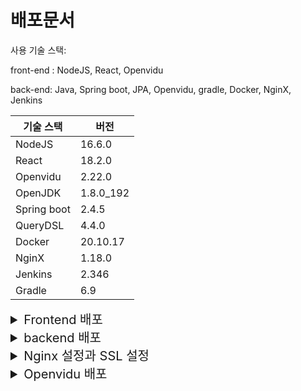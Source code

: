 # 배포문서

사용 기술 스택: 

front-end : NodeJS, React, Openvidu

back-end: Java, Spring boot, JPA, Openvidu, gradle, Docker, NginX, Jenkins

|기술 스택|버전|
|--|--|
NodeJS|16.6.0|
React|18.2.0|
Openvidu|2.22.0|
OpenJDK|1.8.0_192|
Spring boot|2.4.5|
QueryDSL|4.4.0|
Docker|20.10.17|
NginX|1.18.0|
Jenkins|2.346|
Gradle|6.9|



<details>
<summary span style="font-size:20px">Frontend 배포</summary>


## frontend

로컬 실행 방법

```
git clone https://lab.ssafy.com/s05-webmobile1-sub3/S05P13A608.git
cd frontend
npm i
npm start
```

## 빌드 및 배포

Dockerfile을 작성하여 Nginx와 react를 함께 배포합니다.
프로젝트내의 frontend 디렉토리의 루트 경로에서 다음 명령어를 실행합니다.


S07P12E103/frontend/Dockerfile
```
# Dockerfile

# nginx 이미지를 사용합니다. 뒤에 tag가 없으면 latest 를 사용합니다.
FROM nginx

# root 에 app 폴더를 생성
RUN mkdir /app

# work dir 고정
WORKDIR /app

# work dir 에 build 폴더 생성 /app/build
RUN mkdir ./build

# host pc의 현재경로의 build 폴더를 workdir 의 build 폴더로 복사
ADD ./build ./build

# nginx 의 default.conf 를 삭제
RUN rm /etc/nginx/conf.d/default.conf

# host pc 의 nginx.conf 를 아래 경로에 복사
COPY ./nginx.conf /etc/nginx/conf.d

# 80 포트 오픈
EXPOSE 80
# https 사용을 위한 443 포트 오픈 
EXPOSE 443
# container 실행 시 자동으로 실행할 command. nginx 시작함
CMD ["nginx", "-g", "daemon off;"]
```

이후 다음 명령어를 차례로 입력하여 module을 설치, 빌드, 도커 이미지를 만들고 컨테이너에서 배포합니다.

```
# module 설치
npm update

# 빌드 파일 생성
CI=false npm run build

# 도커 이미지 빌드
docker build -t smnd_front:0.1 .

# 도커 컨테이너를 이용한 프론트엔드 배포
docker run --name smnd_front -d -p 3000:80 smnd_front:0.1
```
</details>


<details>
<summary span style="font-size:20px">backend 배포</summary>

## Backend


로컬에서 실행하기

build 결과물 얻기


```
git clone https://lab.ssafy.com/s07-webmobile1-sub2/S07P12E103.git
cd S07P12E103/backend
```

S07P12E103/backend
```
gradle clean build
```

그러면 .jar 파일이 S07P12E103/backend/build/libs 위치에 생성됩니다.
```
java -jar [jar파일명] 
```
을 실행하면 자바 백엔드 서버가 열립니다.

Dockerfile을 backend 폴더에서 작성합니다.


S07P12E103/backend의 Dockerfile
```Docker
FROM java:8
VOLUME /tmp
EXPOSE 8080
ARG JAR_FILE=build/libs/ssafy-web-project-1.0-SNAPSHOT.jar
COPY ${JAR_FILE} app.jar
ENTRYPOINT ["java","-jar","/app.jar"]
ARG DEBIAN_FRONTEND=noninteractive
ENV TZ=Asia/Seoul
RUN apt-get install -y tzdata
```


S07P12E103/backend
```
docker build -t smnd_back:0.1 .
docker run --name smnd_back -p 8081:8080 smnd_back:0.1 
```

다음을 실행하면 배포가 완료됩니다.
</details>

<details>
<summary span style="font-size:20px">Nginx 설정과 SSL 설정 </summary>

## SSL 설정

### 배포 **Nginx 설정과 ssl 인증서 발급 및 적용**

Openvidu 같은 경우, 카메라를 사용하기 위해서는 반드시 https로 이용해야 하기에 SSL 인증서를 발급받아야 합니다. 인증서 발급을 위해서는 도메인이 필요합니다.

## nginx 설치

```bash
# nginx가 있다면 제거하고 다시 설치
sudo apt-get purge nginx nginx-common nginx-full
# nginx 설치
sudo apt-get install nginx
# 설치 확인 및 버전 확인
nginx -v
```

## SSL 인증서 발급을 위한 설치

```bash
sudo apt-get install letsencrypt

sudo systemctl stop nginx

# sudo letsencrypt certonly --standalone -d www제외한 도메인 이름 
sudo letsencrypt certonly --standalone -d i7e103.p.ssafy.io
```

## 확인 인증서 발급이 잘 되었는 지 확인

/etc/letsencrypt/live/i7e103.p.ssafy.io/ 경로에

```bash
fullchain.pem; 
privkey.pem;
```

위 2개의 pem 파일이 생성되었다면 성공입니다.

![image](https://user-images.githubusercontent.com/51036842/184372917-2d9037bc-0097-40cf-bf91-7cc1e71c32b7.png)


## /etc/nginx/sites-available 로 이동

⭐config 설정⭐

아무 파일을 하나 생성합니다.

default2를 생성했습니다.

/etc/nginx/sites-available의 default2 파일

```bash
server {

        location /{
                proxy_pass http://localhost:3000;
        }

        location /api {
                proxy_pass http://localhost:8081/api;
        }

    listen 443 ssl; # managed by Certbot
    ssl_certificate /etc/letsencrypt/live/i7e103.p.ssafy.io/fullchain.pem; # managed by Certbot
    ssl_certificate_key /etc/letsencrypt/live/i7e103.p.ssafy.io/privkey.pem; # managed by Certbot
    # include /etc/letsencrypt/options-ssl-nginx.conf; # managed by Certbot
    # ssl_dhparam /etc/letsencrypt/ssl-dhparams.pem; # managed by Certbot
}

server {
    if ($host = i7e103.p.ssafy.io) {
        return 301 https://$host$request_uri;
    } # managed by Certbot

        listen 80;
        server_name i7e103.p.ssafy.io;
    return 404; # managed by Certbot
}
```

<details>
<summary span style="font-size:20px">코드 설명</summary>

```bash
location /{
                proxy_pass http://localhost:3000;
        }

        location /api {
                proxy_pass http://localhost:8081/api;
        }

```

proxy_pass : 해당  url(http://localhost:3000)로 들어오는 것을 listen port로 보냅니다.

443 을 ssl port로 설정합니다.

```bash
    listen 443 ssl; # 443 을 ssl port로 설정합니다.
    ssl_certificate /etc/letsencrypt/live/i7e103.p.ssafy.io/fullchain.pem; # managed by Certbot
    ssl_certificate_key /etc/letsencrypt/live/i7e103.p.ssafy.io/privkey.pem; # managed by Certbot
```

fullchain.pem 을 ssl_certificate 아이디로 설정하고

privkey.pem을 ssl_certificate_key 키로 설정합니다. 

---
</details>

## 링킹 및 nginx 재시작
```bash
# 기존의 링크된 파일이 있다면 삭제합니다.
sudo rm /etc/nginx/sites-enabled/default2
# 링크파일을 생성합니다.
sudo ln -s /etc/nginx/sites-available/default2 /etc/nginx/sites-enabled/default2

# 다음 명령어에서 successful이 뜨면 nginx를 실행할 수 있다. 확인용
sudo nginx -t

# nginx를 재시작합니다.
sudo service nginx restart
sudo systemctl restart nginx

# 만약 포트가 있다면 퓨즈시킵니다.(nginx 재시작이 안된다면 실행)
sudo fuser -k 80/tcp
sudo fuser -k 443/tcp

```

그런 후에는 링크를 생성하고 nginx를 재시작합니다.
</details>

<details>
<summary span style="font-size:20px">Openvidu 배포</summary>

# openVidu 서버 설정

## openVidu란?

openVidu는 WebRTC 미디어 서버를 쉽게 구현하도록 하는 오픈소스 플랫폼이다. 개발에 소모되는 리소스를 절약해주기 때문에 개발 기간이 길지 않은 이번 프로젝트에 사용했다.

## WebRTC란?

미디어 전송을 표준화할 수 있는 크로스 플랫폼 프레임워크.

## Kurento란?

웹/모바일 환경에서 비디오 애플리케이션을 개발할 수 있도록 하는 WebRTC의 미디어 서버이다. 프레임워크이다. openVidu와 달리 하위 수준의 작업들이 래핑되어 있지 않기 때문에 복잡한 구현 사항에 상관할 필요 없이 API만 사용하고 싶다면 openVidu를 사용하는 것이 좋다.

---

## openVidu의 구조

### openVidu Browser

> - 클리이언트에 영상 통화를 구현하기 위한 라이브러리이다.
> - openVidu에서 사용할 수 있는 모든 작업은 openVidu 브라우저를 통해 관리된다.
> - **반드시 서버에 설치된 openVidu Browser의 버전과 일치해야 한다.** (이 프로젝트에서 openVidu 2.22.0 버전 사용)

### openVidu Server

> - 클라이언트의 요청을 처리하는 openVidu 백엔드
> - 세션 생성 및 관리, Publish, Subscribe 등 영상 통화에 필요한 모든 작업 수행
> - EC2 서버에 설치하고, 구동해서 할당된 주소로 REST API 요청을 받는다.

---

## 서버 구축

1. openVidu 최신 버전을 /opt 위치에 설치한다.

```
cd /opt
curl https://s3-eu-west-1.amazonaws.com/aws.openvidu.io/install_openvidu_latest.sh | bash
```

2. 설치된 openVidu 디렉터리에서 env 파일을 연다.

```
cd /opt/openvidu
sudo vi .env
```

3. 다음과 같은 정보를 설정한다.

- DOMAIN_OR_PUBLIC_IP: 서비스 도메인이나 공개 IP
- OPENVIDU_SECRET: 서버로 REST API 요청 시 필요한 비밀키
- CERTIFICATE_TYPE: 암호화 방식, letsencrypt 사용
- LETSENCRYPT_EMAIL: SSL 인증 받기 위한 이메일 (반드시 수신 가능한 유효 이메일 주소 입력!!)
- HTTP_PORT: HTTP 접속시 포트
- HTTPS_PORT: HTTPS 접속시 포트

4. openVidu를 실행한다.

```
./openvidu start
```

5. 도커에 openVidu가 실행되고 있는지 확인하다.

```
docker ps -a
```

6. openVidu가 보이지 않을 시 재실행한다.(흔한 경우라고 한다.)

```
./openvidu restart
```

7. 성공적으로 수행했다면 다음과 같은 주소에 API 호출이 가능하다.

```
https://DOMAIN_OR_PUBLIC_IP:HTTPS_PORT/
```

---

## openVidu REST API 호출

- 공식문서를 참고하여 API 호출을 한다.

공식문서: https://docs.openvidu.io/en/stable/reference-docs/REST-API/
</details>